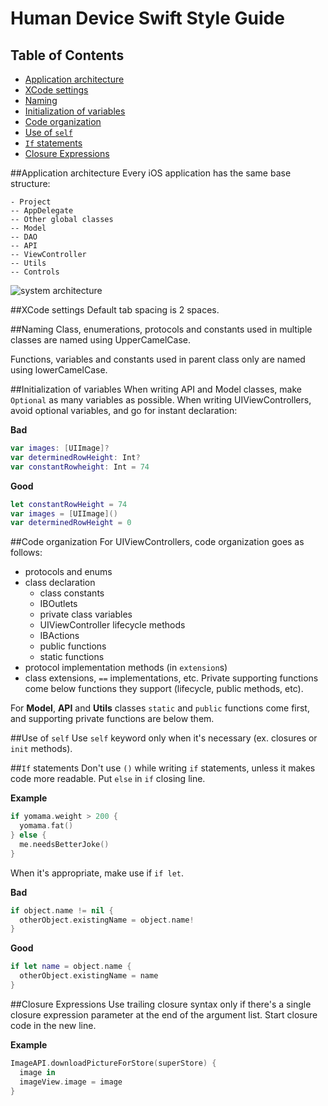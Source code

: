 # Human Device Swift Style Guide

## Table of Contents
* [Application architecture](#application-architecture)
* [XCode settings](#xcode-settings)
* [Naming](#naming)
* [Initialization of variables](#initialization-of-variables)
* [Code organization](#code-organization)
* [Use of `self`](#use-of-self)
* [`If` statements](#if-statements)
* [Closure Expressions](#closure-expressions)

##Application architecture
Every iOS application has the same base structure:
```
- Project
-- AppDelegate
-- Other global classes
-- Model
-- DAO
-- API
-- ViewController
-- Utils
-- Controls
```

![system architecture](https://s31.postimg.org/6nvwu929n/Screen_Shot_2016_07_04_at_11_29_31.png)

##XCode settings
Default tab spacing is 2 spaces.

##Naming
Class, enumerations, protocols and constants used in multiple classes are named using UpperCamelCase.

Functions, variables and constants used in parent class only are named using lowerCamelCase.

##Initialization of variables
When writing API and Model classes, make `Optional` as many variables as possible. When writing UIViewControllers, avoid optional variables, and go for instant declaration:

**Bad**
```swift
var images: [UIImage]?
var determinedRowHeight: Int?
var constantRowheight: Int = 74
```

**Good**
```swift
let constantRowHeight = 74
var images = [UIImage]()
var determinedRowHeight = 0
```

##Code organization
For UIViewControllers, code organization goes as follows:
* protocols and enums
* class declaration
  * class constants
  * IBOutlets
  * private class variables
  * UIViewController lifecycle methods
  * IBActions
  * public functions
  * static functions
* protocol implementation methods (in `extension`s)
* class extensions, `==` implementations, etc.
Private supporting functions come below functions they support (lifecycle, public methods, etc).

For **Model**, **API** and **Utils** classes `static` and `public` functions come first, and supporting private functions are below them.

##Use of `self`
Use `self` keyword only when it's necessary (ex. closures or `init` methods).

##`If` statements
Don't use `()` while writing `if` statements, unless it makes code more readable. Put `else` in `if` closing line.

**Example**
```swift
if yomama.weight > 200 {
  yomama.fat()
} else {
  me.needsBetterJoke()
}
```
When it's appropriate, make use if `if let`.

**Bad**
```swift
if object.name != nil {
  otherObject.existingName = object.name!
}
```

**Good**
```swift
if let name = object.name {
  otherObject.existingName = name
}
```

##Closure Expressions
Use trailing closure syntax only if there's a single closure expression parameter at the end of the argument list. Start closure code in the new line.

**Example**
```swift
ImageAPI.downloadPictureForStore(superStore) {
  image in
  imageView.image = image
}
```
